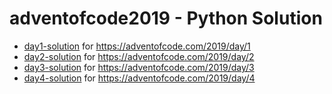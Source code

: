 # adventofcode2019 - Python Solution

- [day1-solution](day1.py) for https://adventofcode.com/2019/day/1
- [day2-solution](day2.py) for https://adventofcode.com/2019/day/2
- [day3-solution](day3.py) for https://adventofcode.com/2019/day/3
- [day4-solution](day4.py) for https://adventofcode.com/2019/day/4
